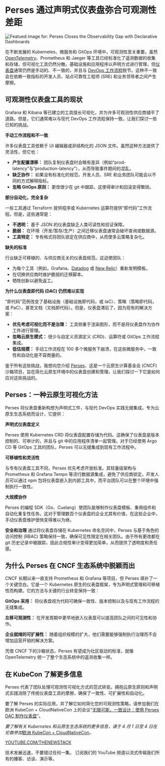 # Perses 通过声明式仪表盘弥合可观测性差距

![Featued image for: Perses Closes the Observability Gap with Declarative Dashboards](https://cdn.thenewstack.io/media/2025/03/4e879205-perses-1024x570.png)

在不断发展的 Kubernetes、微服务和 GitOps 环境中，可观测性至关重要。虽然 [OpenTelemetry](https://thenewstack.io/what-is-opentelemetry-the-ultimate-guide/)、Prometheus 和 Jaeger 等工具已经标准化了遥测数据的收集和存储，但可视化工具仍然分散。基础设施和应用程序以声明方式进行管理，但[仪表盘](https://thenewstack.io/kubernetes/kubernetes-dashboards/)通常仍然是手动的、不一致的，并且与 [DevOps 工作流程](https://thenewstack.io/devops/)脱节。这种不一致会在依赖一致指标的开发人员、站点可靠性工程师 (SRE) 和业务领导者之间产生摩擦。

## 可观测性仪表盘工具的现状

Grafana 和 Kibana 等已建立的工具擅长可视化，并为许多可观测性供应商铺平了道路。但是，它们通常难以与现代 DevOps 工作流程保持一致。让我们探讨一些已知的挑战。

**手动工作流程和不一致**

许多仪表盘工具依赖于 UI 编辑器或非结构化的 JSON 文件。虽然这种方法提供了灵活性，但它也：

*   **产生配置漂移：** 团队复制仪表盘时会略有差异（例如“prod-latency”与“production-latency”），从而导致事件期间的混乱。
*   **缺乏协作：** 如果没有标准化的规范，开发人员、SRE 和业务团队可能会以不同的方式解释指标。
*   **忽略 GitOps 原则：** 更改很少在 git 中跟踪，这使得审计和回滚变得繁琐。

**部分自动化，完全复杂**

一些工具通过 Terraform 提供程序或 Kubernetes 运算符提供“即代码”工作流程。但是，这些通常是：

*   **不透明：** 基于 JSON 的仪表盘缺乏人类可读性和验证保障。
*   **脆弱：** 在环境（开发/暂存/生产）之间迁移仪表盘通常会破坏查询或数据源。
*   **工具特定：** 专有格式将团队锁定在供应商中，从而使多云策略复杂化。

**缺失的标准**

行业缺乏可移植的、与供应商无关的仪表盘规范。这迫使团队：

*   为每个工具（例如，Grafana、[Datadog](https://www.datadoghq.com/?utm_content=inline+mention) 或 [New Relic](http://newrelic.com/?utm_content=inline+mention)）重新发明模板。
*   在切换供应商时维护脆弱的迁移脚本。
*   牺牲创新以避免返工。

**为什么仪表盘即代码 (DAC) 仍然难以实现**

“即代码”范例改变了基础设施（基础设施即代码，或 IaC）、策略（策略即代码，或 PaC），甚至文档（文档即代码）。但是，仪表盘滞后了，因为现有的解决方案：

*   **优先考虑可视化而不是治理：** 工具侧重于渲染图形，而不是将仪表盘作为协作工件进行管理。
*   **忽略云原生模式：** 很少与自定义资源定义 (CRD)、运算符或 GitOps 工作流程集成。
*   **低估规模：** 手动工作流程在 100 多个微服务下崩溃，在这些微服务中，一致性和自动化是不容商量的。

鉴于所有这些挑战，我想向您介绍 [Perses](https://perses.dev/)，这是一个云原生计算基金会 (CNCF) 沙箱项目，旨在简化云原生环境中的仪表盘创建和管理。让我们探讨一下它是如何应对这些挑战的。

## Perses：一种云原生可视化方法

Perses 将仪表盘重新构想为声明式工件，与现代 DevOps 实践无缝集成。专为云原生生态系统而设计，它提供：

**声明式仪表盘定义**

Perses 使用 Kubernetes CRD 将仪表盘配置存储为代码。这确保了仪表盘是版本控制的、可审计的，并且与 git 中的应用程序清单一起管理。对于已经使用 Argo CD 等 GitOps 工具的团队，Perses 可以无缝集成到现有工作流程中。

**可移植性和灵活性**

与专有仪表盘工具不同，Perses 优先考虑开放标准。其轻量级架构与 Prometheus 和 Grafana Tempo 等流行数据源集成，避免了供应商锁定。开发人员可以通过 npm 包将仪表盘嵌入到内部工具中，而平台团队可以在整个环境中强制执行一致性。

**大规模协作**

Perses 的编程 SDK（Go、Cuelang）使团队能够制作仪表盘模板、重用组件和自动化重复性任务。这对于管理数百个仪表盘的企业尤其有价值，在这些企业中，手动仪表盘维护很快变得难以为继。

**安全和治理**
通过将仪表盘存储在 Kubernetes 命名空间中，Perses 与基于角色的访问控制 (RBAC) 策略保持一致，确保可见性限定在相关团队。由于所有更改都在 git 历史记录中被跟踪，因此合规性审计变得更加简单，从而提供了透明度和责任感。

## 为什么 Perses 在 CNCF 生态系统中脱颖而出

CNCF 长期以来一直支持 Prometheus 和 Grafana 等项目，但 Perses 填补了一个关键空白。它是一个 Kubernetes 原生的仪表盘框架，专为声明式管理和可移植性而构建。它的方法与关键的行业转变保持一致：

**GitOps 采用：** 将仪表盘视为代码可确保一致性、版本控制以及与现有工作流程的无缝集成。

**左移可观测性：** 在开发周期中更早地嵌入仪表盘可以提高团队之间的可见性和协作。

**企业就绪的可扩展性：** 随着组织规模的扩大，他们需要能够强制执行治理而不会增加运营开销的解决方案。

凭借 CNCF 下的沙箱状态，Perses 有望成为社区驱动的标准，就像 OpenTelemetry 统一了整个生态系统中的遥测收集一样。

## 在 KubeCon 了解更多信息

Perses 代表了团队处理可观测性可视化方式的范式转变。拥抱云原生原则和声明式实践消除了传统仪表盘工具的摩擦，确保了一致性、可扩展性和自动化。

要了解 Perses 的实际应用，并了解它如何简化您的可观测性策略，请参加我们在欧洲 KubeCon + CloudNativeCon 上的会议“[无限可能，一致设计：使用 Perses DAC 制作仪表盘](https://kccnceu2025.sched.com/event/1txHy/limitless-possibilities-consistent-design-crafting-dashboards-with-perses-dac-nicolas-takashi-coralogix-antoine-thebaud-amadeus?iframe=no&w=100%25&sidebar=yes&bg=no)”。

*要了解有关 Kubernetes 和云原生生态系统的更多信息，请于 4 月 1 日至 4 日在伦敦参加*[欧洲 KubeCon + CloudNativeCon](https://events.linuxfoundation.org/kubecon-cloudnativecon-europe/)*。*

[YOUTUBE.COM/THENEWSTACK](https://youtube.com/thenewstack?sub_confirmation=1)

技术发展迅速，不要错过任何一集。 订阅我们的 YouTube
频道以流式传输我们所有的播客、访谈、演示等。